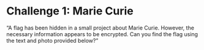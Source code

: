 <h1>Challenge 1: Marie Curie</h1>

“A flag has been hidden in a small project about Marie Curie.
However, the necessary information appears to be encrypted. Can you
find the flag using the text and photo provided below?”
